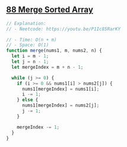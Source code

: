 ## [88 Merge Sorted Array](https://leetcode.com/problems/merge-sorted-array/description/)

<!-- notecardId: 1760015016888 -->

```js
// Explanation:
// - Neetcode: https://youtu.be/P1Ic85RarKY

// - Time: O(n + m)
// - Space: O(1)
function merge(nums1, m, nums2, n) {
  let i = m - 1;
  let j = n - 1;
  let mergeIndex = m + n - 1;

  while (j >= 0) {
    if (i >= 0 && nums1[i] > nums2[j]) {
      nums1[mergeIndex] = nums1[i];
      i -= 1;
    } else {
      nums1[mergeIndex] = nums2[j];
      j -= 1;
    }

    mergeIndex -= 1;
  }
}
```
